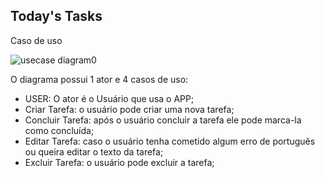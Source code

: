 ## Today's Tasks

Caso de uso

![usecase diagram0](https://user-images.githubusercontent.com/36802539/44239200-94e0f980-a18e-11e8-8539-30d7ed1e231a.jpg)

O diagrama possui 1 ator e 4 casos de uso:

* USER: O ator é o Usuário que usa o APP;  
* Criar Tarefa: o usuário pode criar uma nova tarefa;  
* Concluir Tarefa: após o usuário concluir a tarefa ele pode marca-la como concluída;  
* Editar Tarefa: caso o usuário tenha cometido algum erro de português ou queira editar o texto da tarefa;  
* Excluir Tarefa: o usuário pode excluir a tarefa; 



